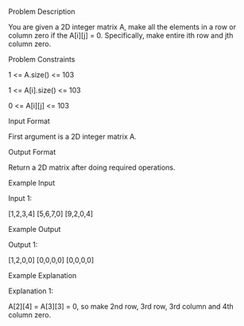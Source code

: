 Problem Description

You are given a 2D integer matrix A, make all the elements in a row or column zero if the A[i][j] = 0. Specifically, make entire ith row and jth column zero.



Problem Constraints

1 <= A.size() <= 103

1 <= A[i].size() <= 103

0 <= A[i][j] <= 103



Input Format

First argument is a 2D integer matrix A.



Output Format

Return a 2D matrix after doing required operations.



Example Input

Input 1:

[1,2,3,4]
[5,6,7,0]
[9,2,0,4]


Example Output

Output 1:

[1,2,0,0]
[0,0,0,0]
[0,0,0,0]


Example Explanation

Explanation 1:

A[2][4] = A[3][3] = 0, so make 2nd row, 3rd row, 3rd column and 4th column zero.